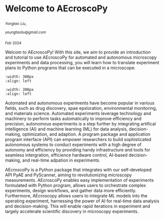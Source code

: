 # Welcome to AEcroscoPy

$_{Yongtao}$ $_{Liu,}$ 

$_{youngtaoliu@gmail.com}$

$_{Feb}$ $_{2024}$

Welcom to AEcroscoPy! With this site, we aim to provide an introduction and tutorial to use AEcroscoPy for automated and autonomous microscopy experiments and data processing, you will learn how to translate experiment plans to Python programs that can be executed in a microscope. 

```{image} ../images/chapter_welcome_logo1.png
:width: 300px
:align: left
```
```{image} ../images/chapter_welcome_logo2.png
:width: 300px
:align: left
```

Automated and autonomous experiments have become popular in various fields, such as drug discovery, spae epxloration, environmental monitoring, and materials science. Automated experiments leverage technology and machinery to perform tasks automatically to improve efficiency and precision, autonomous experiments is a step further by integrating artifical intelligence (AI) and machine learning (ML) for data analysis, decision-making, optimization, and adaption. A program package and application program interface (API) can empower researchers to build sophisticated autonomous systems to conduct experiments with a high degree of autonomy and efficiency by providing handy infrastructure and tools for seamless intergration, efficience hardware control, AI-based decision-making, and real-time adpation in experiments. 

AEcroscoPy is a Python package that integrates with our self-developed API PyAE and PyScanner, aiming to revolutionizing microscopy measurements. AEcroscoPy enables easy implementation of experiments formulated with Python program, allows users to orchestrate complex experiments, design workflows, and gather data more efficiently. Furthermore, AEcroscopy allows users to integrate ML models into the operating experiment, harnessing the power of AI for real-time data analysis and decision-making. This will enable rapid iterations in experiment and largely accelerate scientific discovery in microscopy experiments.





